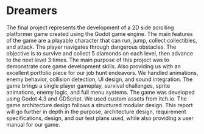# Dreamers
The final project represents the development of a 2D side scrolling platformer game created using the Godot game engine. The main features of the game are a playable character that can run, jump, collect collectibles, and attack. The player navigates through dangerous obstacles. The objective is to survive and collect 5 diamonds on each level, then advance to the next level 3 times. 
	The main purpose of this project was to demonstrate core game development skills. Also providing us with an excellent portfolio piece for our job hunt endeavors. We handled animations, enemy behavior, collision detection, UI design, and sound integration. The game brings a single player gameplay, survival challenges, sprite animations, enemy logic, and full menu systems. 
	The game was developed using Godot 4.3 and GDScript. We used custom assets from itch.io. The game architecture design follows a structured modular design. This report will go further in depth in the purpose, architecture design, requirement specifications, design, and our test plans used, while also providing a user manual for our game. 
